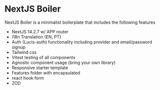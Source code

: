 # NextJS Boiler

NextJS Boiler is a minimalist boilerplate that includes the following features

-    NextJS 14.2.7 w/ APP router
-    i18n Translation (EN, PT)
-    Auth (Lucis-auth) functionality including provider and email/password signup
-    Tailwind css
-    Vitest testing of all components
-    Agnostic component usage (bring your own library)
-    Responsive starter template
-    Features folder with encapsulated
-    react hook form
-    ZOD
